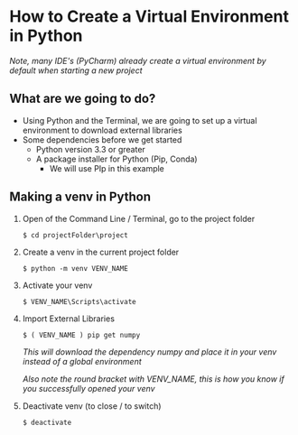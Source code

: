 # How to Create a Virtual Environment in Python

*Note, many IDE's (PyCharm) already create a virtual environment by default when starting a new project*

## What are we going to do?

* Using Python and the Terminal, we are going to set up a virtual environment to download external libraries
* Some dependencies before we get started
  * Python version 3.3 or greater
  * A package installer for Python (Pip, Conda)
    * We will use PIp in this example

## Making a venv in Python

1. Open of the Command Line / Terminal, go to the project folder

   ```
   $ cd projectFolder\project
   ```

   

2. Create a venv in the current project folder

   ```
   $ python -m venv VENV_NAME
   ```

   

3. Activate your venv 

   ```
   $ VENV_NAME\Scripts\activate
   ```

   

4. Import External Libraries 

   ```
   $ ( VENV_NAME ) pip get numpy
   ```

   *This will download the dependency numpy and place it in your venv instead of a global environment*

   *Also note the round bracket with VENV_NAME, this is how you know if you successfully opened your venv*

   

5. Deactivate venv (to close / to switch)

   ```
   $ deactivate
   ```

   

   